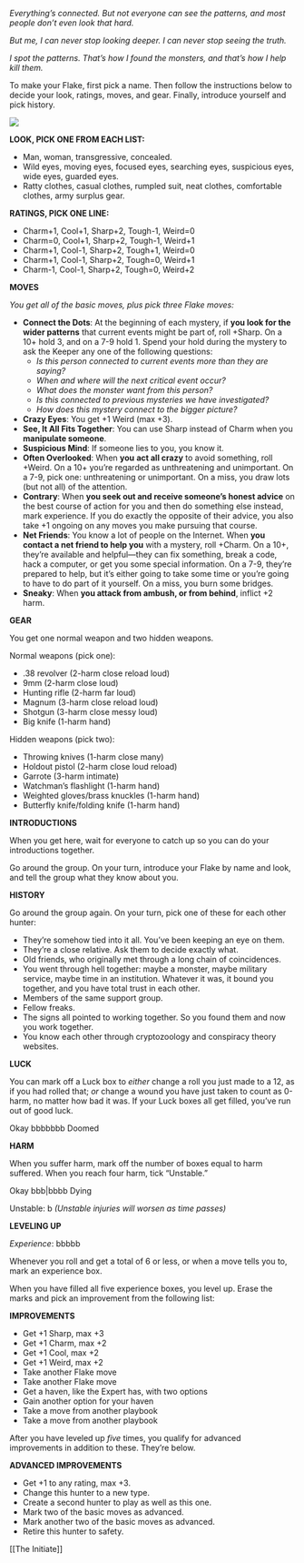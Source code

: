 
*Everything’s connected. But not everyone can see the patterns, and most people don’t even look that hard.*

*But me, I can never stop looking deeper. I can never stop seeing the truth.*

*I spot the patterns. That’s how I found the monsters, and that’s how I help kill them.*

To make your Flake, first pick a name. Then follow the instructions below to decide your look, ratings, moves, and gear. Finally, introduce yourself and pick history.

![](MotWIMG9.jpeg)

**LOOK, PICK ONE FROM EACH LIST:**

- Man, woman, transgressive, concealed.
- Wild eyes, moving eyes, focused eyes, searching eyes, suspicious eyes, wide eyes, guarded eyes.
- Ratty clothes, casual clothes, rumpled suit, neat clothes, comfortable clothes, army surplus gear.

**RATINGS, PICK ONE LINE:**

- Charm+1, Cool+1, Sharp+2, Tough-1, Weird=0
- Charm=0, Cool+1, Sharp+2, Tough-1, Weird+1
- Charm+1, Cool-1, Sharp+2, Tough+1, Weird=0
- Charm+1, Cool-1, Sharp+2, Tough=0, Weird+1
- Charm-1, Cool-1, Sharp+2, Tough=0, Weird+2

**MOVES**

*You get all of the basic moves, plus pick three Flake moves:*

- **Connect the Dots**: At the beginning of each mystery, if **you look for the wider patterns** that current events might be part of, roll +Sharp. On a 10+ hold 3, and on a 7-9 hold 1. Spend your hold during the mystery to ask the Keeper any one of the following questions: 
  - *Is this person connected to current events more than they are saying?*
  - *When and where will the next critical event occur?*
  - *What does the monster want from this person?*
  - *Is this connected to previous mysteries we have investigated?*
  - *How does this mystery connect to the bigger picture?*
- **Crazy Eyes**: You get +1 Weird (max +3).
- **See, It All Fits Together**: You can use Sharp instead of Charm when you **manipulate someone**.
- **Suspicious Mind**: If someone lies to you, you know it.
- **Often Overlooked**: When **you** **act all crazy** to avoid something, roll +Weird. On a 10+ you’re regarded as unthreatening and unimportant. On a 7-9, pick one: unthreatening or unimportant. On a miss, you draw lots (but not all) of the attention.
- **Contrary**: When **you seek out and receive someone’s honest advice** on the best course of action for you and then do something else instead, mark experience. If you do exactly the opposite of their advice, you also take +1 ongoing on any moves you make pursuing that course.
- **Net Friends**: You know a lot of people on the Internet. When **you** **contact a net friend to help you** with a mystery, roll +Charm. On a 10+, they’re available and helpful—they can fix something, break a code, hack a computer, or get you some special information. On a 7-9, they’re prepared to help, but it’s either going to take some time or you’re going to have to do part of it yourself. On a miss, you burn some bridges.
- **Sneaky**: When **you attack from ambush, or from behind**, inflict +2 harm.

**GEAR**

You get one normal weapon and two hidden weapons.

Normal weapons (pick one):

- .38 revolver (2-harm close reload loud)
- 9mm (2-harm close loud)
- Hunting rifle (2-harm far loud)
- Magnum (3-harm close reload loud)
- Shotgun (3-harm close messy loud)
- Big knife (1-harm hand)

Hidden weapons (pick two):

- Throwing knives (1-harm close many)
- Holdout pistol (2-harm close loud reload)
- Garrote (3-harm intimate)
- Watchman’s flashlight (1-harm hand)
- Weighted gloves/brass knuckles (1-harm hand)
- Butterfly knife/folding knife (1-harm hand)

**INTRODUCTIONS**

When you get here, wait for everyone to catch up so you can do your introductions together.

Go around the group. On your turn, introduce your Flake by name and look, and tell the group what they know about you.

**HISTORY**

Go around the group again. On your turn, pick one of these for each other hunter:

- They’re somehow tied into it all. You’ve been keeping an eye on them.
- They’re a close relative. Ask them to decide exactly what.
- Old friends, who originally met through a long chain of coincidences.
- You went through hell together: maybe a monster, maybe military service, maybe time in an institution. Whatever it was, it bound you together, and you have total trust in each other.
- Members of the same support group.
- Fellow freaks.
- The signs all pointed to working together. So you found them and now you work together.
- You know each other through cryptozoology and conspiracy theory websites.

**LUCK**

You can mark off a Luck box to *either* change a roll you just made to a 12, as if you had rolled that; *or* change a wound you have just taken to count as 0-harm, no matter how bad it was. If your Luck boxes all get filled, you’ve run out of good luck.

Okay bbbbbbb Doomed

**HARM**

When you suffer harm, mark off the number of boxes equal to harm suffered. When you reach four harm, tick “Unstable.”

Okay bbb|bbbb Dying

Unstable: b *(Unstable injuries will worsen as time passes)*

**LEVELING UP**

*Experience*: bbbbb

Whenever you roll and get a total of 6 or less, or when a move tells you to, mark an experience box.

When you have filled all five experience boxes, you level up. Erase the marks and pick an improvement from the following list:

**IMPROVEMENTS**

- Get +1 Sharp, max +3
- Get +1 Charm, max +2
- Get +1 Cool, max +2
- Get +1 Weird, max +2
- Take another Flake move
- Take another Flake move
- Get a haven, like the Expert has, with two options
- Gain another option for your haven
- Take a move from another playbook
- Take a move from another playbook

After you have leveled up *five* times, you qualify for advanced improvements in addition to these. They’re below.

**ADVANCED IMPROVEMENTS**

- Get +1 to any rating, max +3.
- Change this hunter to a new type.
- Create a second hunter to play as well as this one.
- Mark two of the basic moves as advanced.
- Mark another two of the basic moves as advanced.
- Retire this hunter to safety.

[[The Initiate]]
